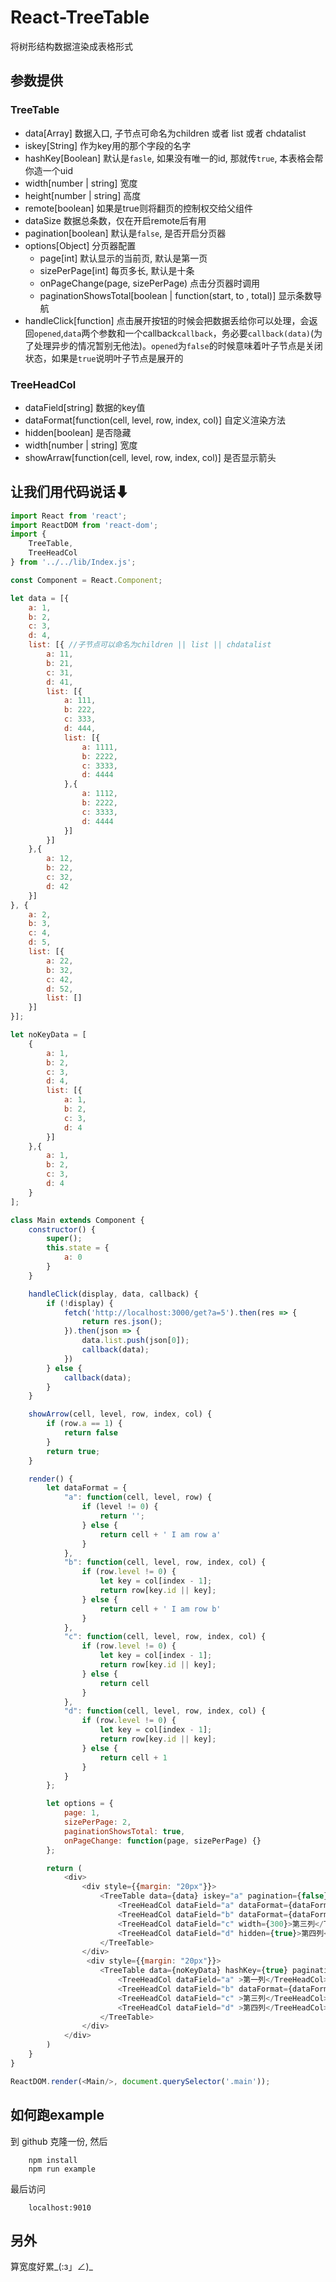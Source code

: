 # React-TreeTable
将树形结构数据渲染成表格形式

## 参数提供
### TreeTable
* data[Array]   数据入口, 子节点可命名为children 或者 list 或者 chdatalist
* iskey[String]   作为key用的那个字段的名字
* hashKey[Boolean]   默认是`fasle`, 如果没有唯一的id, 那就传`true`, 本表格会帮你造一个uid
* width[number | string] 宽度
* height[number | string] 高度
* remote[boolean] 如果是true则将翻页的控制权交给父组件
* dataSize 数据总条数，仅在开启remote后有用
* pagination[boolean] 默认是`false`, 是否开启分页器
* options[Object] 分页器配置
    * page[int] 默认显示的当前页, 默认是第一页
    * sizePerPage[int] 每页多长, 默认是十条
    * onPageChange(page, sizePerPage) 点击分页器时调用
    * paginationShowsTotal[boolean | function(start, to , total)] 显示条数导航
* handleClick[function] 点击展开按钮的时候会把数据丢给你可以处理，会返回`opened`,`data`两个参数和一个callback`callback`，务必要`callback(data)`(为了处理异步的情况暂别无他法)。`opened`为`false`的时候意味着叶子节点是关闭状态，如果是`true`说明叶子节点是展开的

### TreeHeadCol
* dataField[string] 数据的key值
* dataFormat[function(cell, level, row, index, col)] 自定义渲染方法
* hidden[boolean] 是否隐藏
* width[number | string] 宽度
* showArraw[function(cell, level, row, index, col)] 是否显示箭头

## 让我们用代码说话⬇
```javascript
import React from 'react';
import ReactDOM from 'react-dom';
import {
    TreeTable,
    TreeHeadCol
} from '../../lib/Index.js';

const Component = React.Component;

let data = [{
    a: 1,
    b: 2,
    c: 3,
    d: 4,
    list: [{ //子节点可以命名为children || list || chdatalist
        a: 11,
        b: 21,
        c: 31,
        d: 41,
        list: [{
            a: 111,
            b: 222,
            c: 333,
            d: 444,
            list: [{
                a: 1111,
                b: 2222,
                c: 3333,
                d: 4444
            },{
                a: 1112,
                b: 2222,
                c: 3333,
                d: 4444
            }]
        }]
    },{
        a: 12,
        b: 22,
        c: 32,
        d: 42
    }]
}, {
    a: 2,
    b: 3,
    c: 4,
    d: 5,
    list: [{
        a: 22,
        b: 32,
        c: 42,
        d: 52,
        list: []
    }]
}];

let noKeyData = [
    {
        a: 1,
        b: 2,
        c: 3,
        d: 4,
        list: [{
            a: 1,
            b: 2,
            c: 3,
            d: 4
        }]
    },{
        a: 1,
        b: 2,
        c: 3,
        d: 4
    }
];

class Main extends Component {
    constructor() {
        super();
        this.state = {
            a: 0
        }
    }

    handleClick(display, data, callback) {
        if (!display) {
            fetch('http://localhost:3000/get?a=5').then(res => {
                return res.json();
            }).then(json => {
                data.list.push(json[0]);
                callback(data);
            })
        } else {
            callback(data);
        }
    }

    showArrow(cell, level, row, index, col) {
        if (row.a == 1) {
            return false
        }
        return true;
    }

    render() {
        let dataFormat = {
            "a": function(cell, level, row) {
                if (level != 0) {
                    return '';
                } else {
                    return cell + ' I am row a'
                }
            },
            "b": function(cell, level, row, index, col) {
                if (row.level != 0) {
                    let key = col[index - 1];
                    return row[key.id || key];
                } else {
                    return cell + ' I am row b'
                }
            },
            "c": function(cell, level, row, index, col) {
                if (row.level != 0) {
                    let key = col[index - 1];
                    return row[key.id || key];
                } else {
                    return cell
                }
            },
            "d": function(cell, level, row, index, col) {
                if (row.level != 0) {
                    let key = col[index - 1];
                    return row[key.id || key];
                } else {
                    return cell + 1
                }
            }
        };

        let options = {
            page: 1,
            sizePerPage: 2,
            paginationShowsTotal: true,
            onPageChange: function(page, sizePerPage) {}
        };

        return (
            <div>
                <div style={{margin: "20px"}}>
                    <TreeTable data={data} iskey="a" pagination={false} options={options}>
                        <TreeHeadCol dataField="a" dataFormat={dataFormat.a}>第一列</TreeHeadCol> 
                        <TreeHeadCol dataField="b" dataFormat={dataFormat.b}>第二列</TreeHeadCol> 
                        <TreeHeadCol dataField="c" width={300}>第三列</TreeHeadCol> 
                        <TreeHeadCol dataField="d" hidden={true}>第四列</TreeHeadCol> 
                    </TreeTable>
                </div>
                 <div style={{margin: "20px"}}>
                    <TreeTable data={noKeyData} hashKey={true} pagination={true} options={options}>
                        <TreeHeadCol dataField="a" >第一列</TreeHeadCol> 
                        <TreeHeadCol dataField="b" dataFormat={dataFormat.b}>第二列</TreeHeadCol> 
                        <TreeHeadCol dataField="c" >第三列</TreeHeadCol> 
                        <TreeHeadCol dataField="d" >第四列</TreeHeadCol> 
                    </TreeTable>
                </div>
            </div>
        )
    }
}

ReactDOM.render(<Main/>, document.querySelector('.main'));

```

## 如何跑example
到 github 克隆一份, 然后

```
    npm install
    npm run example
```

最后访问
```
    localhost:9010
```

## 另外
算宽度好累_(:з」∠)_
